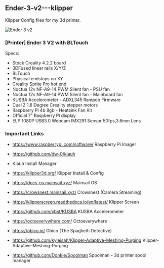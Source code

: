 ## Ender-3-v2---klipper
Klipper Config files for my 3d printer.

![Ender 3 v2](https://github.com/W17ant/Ender-3-v2---klipper/assets/147003220/b7940b86-0989-4038-b4c2-7b7211fa7141)

### [Printer] Ender 3 V2 with BLTouch

 Specs:
- Stock Creality 4.2.2 board
- 3DFused linear rails X/Y/Z
- BLTouch
- Physical endstops on XY
- Creality Sprite Pro hot end
- Noctua 12v NF-A9-14 PWM Silent fan - PSU fan
- Noctua 12v NF-A9-14 PWM Silent fan - Mainboard fan
- KUSBA Accelerometer - ADXL345 Rampon Firmware
- Dual Z 1.8 Degree Creality stepper motors
- Raspberry Pi 4b 8gb - Heatsink Fan Kit
- Official 7" Raspberry Pi display 
- ELP 1080P USB3.0 Webcam IMX291 Sensor 50fps,3.6mm Lens

### Important Links

- https://www.raspberrypi.com/software/
Raspberry Pi Imager

- https://github.com/dw-0/kiauh
- Kiauh Install Manager

- https://klipper3d.org/
Klipper Install & Config          

- https://docs-os.mainsail.xyz/
Mainsail OS

- https://crowsnest.mainsail.xyz/
Crowsnest (Camera Streaming)

- https://klipperscreen.readthedocs.io/en/latest/
Klipper Screen

- https://github.com/xbst/KUSBA
KUSBA Accelerometer

- https://octoeverywhere.com/
Octoeverywhere

- https://obico.io/
Obico (The Spaghetti Detective)

- https://github.com/kyleisah/Klipper-Adaptive-Meshing-Purging
Klipper-Adaptive-Meshing-Purging

- https://github.com/Donkie/Spoolman
Spoolman - 3d printer spool manager
